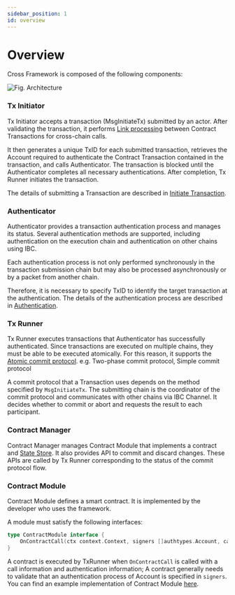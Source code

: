 ```yaml
---
sidebar_position: 1
id: overview
---
```


# Overview

Cross Framework is composed of the following components:

![Fig. Architecture](https://user-images.githubusercontent.com/1170428/136157600-5f459aa6-a0d3-44df-9d16-31da4d4d1d4e.png)

### Tx Initiator

Tx Initiator accepts a transaction (MsgInitiateTx) submitted by an actor. After validating the transaction, it performs [Link processing](./cross-chain-transaction#link) between Contract Transactions for cross-chain calls.

It then generates a unique TxID for each submitted transaction, retrieves the Account required to authenticate the Contract Transaction contained in the transaction, and calls Authenticator. The transaction is blocked until the Authenticator completes all necessary authentications. After completion, Tx Runner initiates the transaction.

The details of submitting a Transaction are described in [Initiate Transaction](./03-cross-chain-transaction.md#initiate-transaction).

### Authenticator

Authenticator provides a transaction authentication process and manages its status. Several authentication methods are supported, including authentication on the execution chain and authentication on other chains using IBC.

Each authentication process is not only performed synchronously in the transaction submission chain but may also be processed asynchronously or by a packet from another chain.

Therefore, it is necessary to specify TxID to identify the target transaction at the authentication. The details of the authentication process are described in [Authentication](./03-cross-chain-transaction.md#authentication).

### Tx Runner

Tx Runner executes transactions that Authenticator has successfully authenticated. Since transactions are executed on multiple chains, they must be able to be executed atomically. For this reason, it supports the [Atomic commit protocol](./04-atomic-commit-protocol.md). e.g. Two-phase commit protocol, Simple commit protocol

A commit protocol that a Transaction uses depends on the method specified by `MsgInitiateTx`. The submitting chain is the coordinator of the commit protocol and communicates with other chains via IBC Channel. It decides whether to commit or abort and requests the result to each participant.

### Contract Manager

Contract Manager manages Contract Module that implements a contract and [State Store](./05-state-store.md). It also provides API to commit and discard changes. These APIs are called by Tx Runner corresponding to the status of the commit protocol flow.

### Contract Module

Contract Module defines a smart contract. It is implemented by the developer who uses the framework.

A module must satisfy the following interfaces:

```go
type ContractModule interface {
	OnContractCall(ctx context.Context, signers []authtypes.Account, callInfo txtypes.ContractCallInfo) (*txtypes.ContractCallResult, error)
}
```

A contract is executed by TxRunner when `OnContractCall` is called with a call information and authentication information; A contract generally needs to validate that an authentication process of Account is specified in `signers`. You can find an example implementation of Contract Module [here](https://github.com/datachainlab/cross/blob/v0.2.0/simapp/samplemod/module.go).
